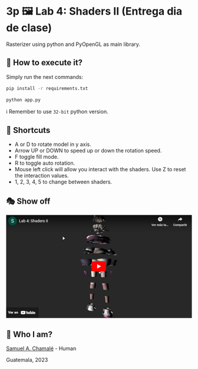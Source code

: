 # 3p 🖼️ Lab 4: Shaders II (Entrega dia de clase)

Rasterizer using python and PyOpenGL as main library.

## 🚀 How to execute it?

Simply run the next commands:

```bash
pip install -r requirements.txt
```

``` bash
python app.py
```

ℹ️ Remember to use `32-bit` python version.

## 🧠 Shortcuts

- A or D to rotate model in y axis.
- Arrow UP or DOWN to speed up or down the rotation speed.
- F toggle fill mode.
- R to toggle auto rotation.
- Mouse left click will allow you interact with the shaders. Use Z to reset the interaction values.
- 1, 2, 3, 4, 5 to change between shaders.

## 🎭 Show off

[![Video](image.png)](https://youtu.be/BXB8RenhN1c?si=G4UWVdl8jQAEqPQk)

## 🫠 Who I am?

[Samuel A. Chamalé](https://github.com/chamale-rac) - Human

Guatemala, 2023
